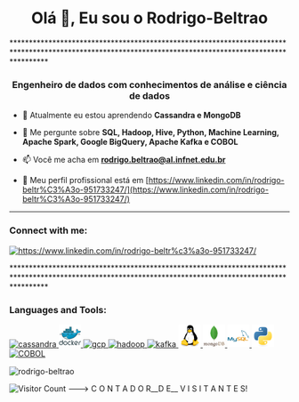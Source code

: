 <h1 align="center">Olá 👋, Eu sou o Rodrigo-Beltrao</h1>
********************************************************************************************************************************************************
<h3 align="center">Engenheiro de dados com conhecimentos de análise e ciência de dados</h3>

- 🌱 Atualmente eu estou aprendendo **Cassandra e MongoDB**

- 💬 Me pergunte sobre **SQL, Hadoop, Hive, Python, Machine Learning, Apache Spark, Google BigQuery, Apache Kafka e COBOL**

- 📫 Você me acha em **rodrigo.beltrao@al.infnet.edu.br**

- 📄 Meu perfil profissional está em [https://www.linkedin.com/in/rodrigo-beltr%C3%A3o-951733247/](https://www.linkedin.com/in/rodrigo-beltr%C3%A3o-951733247/)
********************************************************************************************************************************************************
<h3 align="left">Connect with me:</h3>
<p align="left">
<a href="https://www.linkedin.com/in/rodrigo-beltr%C3%A3o-951733247/" target="blank"><img align="center" src="https://raw.githubusercontent.com/rahuldkjain/github-profile-readme-generator/master/src/images/icons/Social/linked-in-alt.svg" alt="https://www.linkedin.com/in/rodrigo-beltr%c3%a3o-951733247/" height="30" width="40" /></a>
</p>
********************************************************************************************************************************************************
<h3 align="left">Languages and Tools:</h3>
<p align="left"> <a href="https://cassandra.apache.org/" target="_blank" rel="noreferrer"> <img src="https://www.vectorlogo.zone/logos/apache_cassandra/apache_cassandra-icon.svg" alt="cassandra" width="40" height="40"/> </a> <a href="https://www.docker.com/" target="_blank" rel="noreferrer"> <img src="https://raw.githubusercontent.com/devicons/devicon/master/icons/docker/docker-original-wordmark.svg" alt="docker" width="40" height="40"/> </a> <a href="https://cloud.google.com" target="_blank" rel="noreferrer"> <img src="https://www.vectorlogo.zone/logos/google_cloud/google_cloud-icon.svg" alt="gcp" width="40" height="40"/> </a> <a href="https://hadoop.apache.org/" target="_blank" rel="noreferrer"> <img src="https://www.vectorlogo.zone/logos/apache_hadoop/apache_hadoop-icon.svg" alt="hadoop" width="40" height="40"/> </a> <a href="https://kafka.apache.org/" target="_blank" rel="noreferrer"> <img src="https://www.vectorlogo.zone/logos/apache_kafka/apache_kafka-icon.svg" alt="kafka" width="40" height="40"/> </a> <a href="https://www.linux.org/" target="_blank" rel="noreferrer"> <img src="https://raw.githubusercontent.com/devicons/devicon/master/icons/linux/linux-original.svg" alt="linux" width="40" height="40"/> </a> <a href="https://www.mongodb.com/" target="_blank" rel="noreferrer"> <img src="https://raw.githubusercontent.com/devicons/devicon/master/icons/mongodb/mongodb-original-wordmark.svg" alt="mongodb" width="40" height="40"/> </a> <a href="https://www.mysql.com/" target="_blank" rel="noreferrer"> <img src="https://raw.githubusercontent.com/devicons/devicon/master/icons/mysql/mysql-original-wordmark.svg" alt="mysql" width="40" height="40"/> </a> <a href="https://www.python.org" target="_blank" rel="noreferrer"> <img src="https://raw.githubusercontent.com/devicons/devicon/master/icons/python/python-original.svg" alt="python" width="40" height="40"/> <a href="https://pt.wikipedia.org/wiki/COBOL" target="_blank" rel="noreferrer"> <img src="https://i.imgur.com/C8JQncJ.png" alt="COBOL" width="40" height="40"/> </a> </a> </p>

<p><img align="center" src="https://github-readme-stats.vercel.app/api/top-langs?username=rodrigo-beltrao&show_icons=true&locale=en&layout=compact" alt="rodrigo-beltrao" /></p>

![Visitor Count](https://profile-counter.glitch.me/{Rodrigo-Beltrao}/count.svg) ---> C O N T A D O R__D E__ V I S I T A N T E S!
